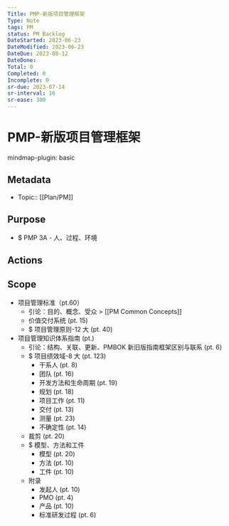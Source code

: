 ```yaml
---
Title: PMP-新版项目管理框架
Type: Note
tags: PM
status: PM Backlog
DateStarted: 2023-06-23
DateModified: 2023-06-23
DateDue: 2023-08-12
DateDone:
Total: 0
Completed: 0
Incomplete: 0
sr-due: 2023-07-14
sr-interval: 16
sr-ease: 300
---
```


# PMP-新版项目管理框架
mindmap-plugin: basic

## Metadata
- Topic:: [[Plan/PM]]
## Purpose
- $ PMP 3A - 人、过程、环境
## Actions

## Scope
- 项目管理标准（pt.60）
	- 引论：目的、概念、受众 >  [[PM Common Concepts]]
	- 价值交付系统 (pt. 15)
	- $ 项目管理原则-12 大 (pt. 40)
- 项目管理知识体系指南 (pt.)
	- 引论：结构、关联、更新、PMBOK 新旧版指南框架区别与联系 (pt. 6)
	- $ 项目绩效域-8 大 (pt. 123)
		- 干系人 (pt. 8)
		- 团队 (pt. 16)
		- 开发方法和生命周期 (pt. 19)
		- 规划 (pt. 18)
		- 项目工作 (pt. 11)
		- 交付 (pt. 13)
		- 测量 (pt. 23)
		- 不确定性 (pt. 14)
	- 裁剪 (pt. 20)
	- $ 模型、方法和工件
		- 模型 (pt. 20)
		- 方法 (pt. 10)
		- 工件 (pt. 10)
	- 附录
		- 发起人 (pt. 10)
		- PMO (pt. 4)
		- 产品 (pt. 10)
		- 标准研发过程 (pt. 6)

